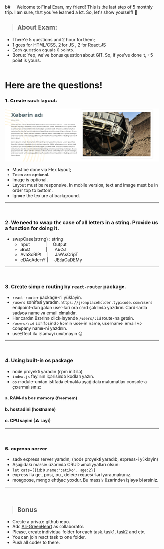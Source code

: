 b# &nbsp;&nbsp;&nbsp; Welcome to Final Exam, my friend! This is the last step of
5 monthly trip. I am sure, that you've learned a lot. So, let's show yourself!
💪

> ## About Exam:

- There'e 5 questions and 2 hour for them;
- 1 goes for HTML/CSS, 2 for JS , 2 for React.JS
- Each question equals 6 points.
- Bonus: Yep, we've bonus question about GIT. So, if you've done it, +5 point is
  yours. <br/> <br/>

# Here are the questions!

### 1. Create such layout:

![](./img/mega.PNG)

- Must be done via Flex layout;
- Texts are optional.
- Image is optional.
- Layout must be responsive. In mobile version, text and image must be in order top to bottom. 
- Ignore the texture at background. 

<hr/>
<br/>

### 2. We need to swap the case of all letters in a string. Provide us a function for doing it. 
* swapCase(string) : string
    - Input&nbsp;&nbsp;&nbsp;&nbsp;&nbsp;&nbsp;&nbsp;&nbsp;&nbsp;&nbsp;&nbsp;&nbsp;&nbsp;|&nbsp;&nbsp;&nbsp;&nbsp;&nbsp;Output
    - aBcD &nbsp;&nbsp;&nbsp;&nbsp;&nbsp;&nbsp;&nbsp;&nbsp;&nbsp;&nbsp;&nbsp;&nbsp;|&nbsp;&nbsp;&nbsp;&nbsp;&nbsp;&nbsp;AbCd
    - jAvaScRIPt &nbsp;&nbsp;&nbsp;&nbsp;|&nbsp;&nbsp;&nbsp;&nbsp; JaVAsCripT
    - jeDAcAdemY |&nbsp;&nbsp;&nbsp;&nbsp; JEdaCaDEMy

<hr/>
<br/>


### 3. Create simple routing by `react-router` package.
- `react-router` package-ni yükləyin. 
- `/users` səhifəsi yaradın. `https://jsonplaceholder.typicode.com/users` endpoint-dən gələn user-ləri ora card şəklində yazdırın. Card-larda sadəcə name və email olmalıdır. 
- Hər cardın üzərinə click-ləyəndə `/users/:id` route-na getsin. 
- `/users/:id` səhifəsində həmin user-in name, username, email və company name-ni yazdırın. 
- useEffect ilə işləməyi unutmayın 😉

<hr/>
<br/>

### 4. Using built-in os package
- node proyekti yaradın (npm init ilə)
- `index.js` faylının içərisində kodları yazın.
- `os` module-undan istifadə etməklə aşağıdakı məlumatları console-a çıxarmalısınız:
####       a. RAM-da bos memory (freemem)
####       b. host adini (hostname) 
####       c. CPU sayini (⚠ sayi)

<hr/>
<br/>

### 5. express server
- sadə express server yaradın; (node proyekti yaradıb, express-i yükləyin)
- Aşağıdakı massiv üzərində CRUD əməliyyatları olsun:
- `let cats=[{id:0,name:'catiko', age:2}]`
- express ilə get, post, put, delete request-ləri yaratmalısınız. 
-  mongoose, mongo ehtiyac yoxdur. Bu massiv üzərindən işləyə bilərsiniz. 


<hr/>
<br/>

> ## Bonus

- Create a private github repo.
- Add [Ali-GreenHeart](https://github.com/Ali-GreenHeart) as collaborator.
- Please, create individual folder for each task. task1, task2 and etc.
- You can join react task to one folder.
- Push all codes to there.
